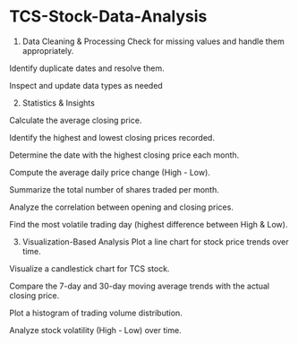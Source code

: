 # TCS-Stock-Data-Analysis

1. Data Cleaning & Processing
Check for missing values and handle them appropriately.

Identify duplicate dates and resolve them.

Inspect and update data types as needed

2. Statistics & Insights

Calculate the average closing price.

Identify the highest and lowest closing prices recorded.

Determine the date with the highest closing price each month.

Compute the average daily price change (High - Low).

Summarize the total number of shares traded per month.

Analyze the correlation between opening and closing prices.

Find the most volatile trading day (highest difference between High & Low).

3. Visualization-Based Analysis
Plot a line chart for stock price trends over time.

Visualize a candlestick chart for TCS stock.

Compare the 7-day and 30-day moving average trends with the actual closing price.

Plot a histogram of trading volume distribution.

Analyze stock volatility (High - Low) over time.


